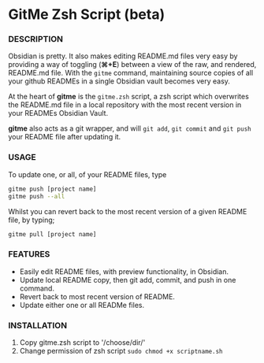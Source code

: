 # GitMe Zsh Script (beta)
### DESCRIPTION
Obsidian is pretty. It also makes editing README.md files very easy by providing a way of toggling (**⌘+E**) between a view of the raw, and rendered, README.md file. With the `gitme` command, maintaining source copies of all your github READMEs in a single Obsidian vault becomes very easy.

At the heart of **gitme** is the `gitme.zsh` script, a zsh script which overwrites the README.md file in a local repository with the most recent version in your READMEs Obsidian Vault.

**gitme** also acts as a git wrapper, and will `git add`, `git commit` and `git push` your README file after updating it.

### USAGE
To update one, or all, of your README files, type
```bash
gitme push [project name]
gitme push --all
```

Whilst you can revert back to the most recent version of a given README file, by typing;
```bash
gitme pull [project name]
```

### FEATURES
* Easily edit README files, with preview functionality, in Obsidian.
* Update local README copy, then git add, commit, and push in one command.
* Revert back to most recent version of README.
* Update either one or all READMe files.

### INSTALLATION
1. Copy gitme.zsh script to '/choose/dir/' 
3. Change permission of zsh script `sudo chmod +x scriptname.sh`